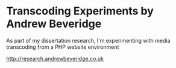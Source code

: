 Transcoding Experiments by Andrew Beveridge
========================

As part of my dissertation research, I'm experimenting with media transcoding from a PHP website environment

http://research.andrewbeveridge.co.uk

